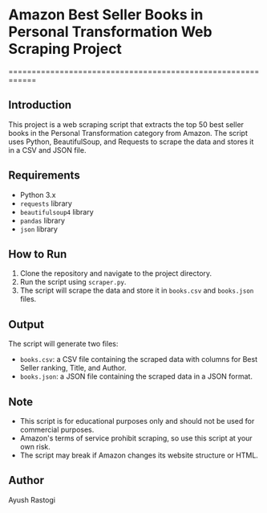 # Amazon Best Seller Books in Personal Transformation Web Scraping Project
============================================================

## Introduction
This project is a web scraping script that extracts the top 50 best seller books in the Personal Transformation category from Amazon. The script uses Python, BeautifulSoup, and Requests to scrape the data and stores it in a CSV and JSON file.

## Requirements
* Python 3.x
* `requests` library
* `beautifulsoup4` library
* `pandas` library
* `json` library

## How to Run
1. Clone the repository and navigate to the project directory.
2. Run the script using `scraper.py`.
3. The script will scrape the data and store it in `books.csv` and `books.json` files.

## Output
The script will generate two files:

* `books.csv`: a CSV file containing the scraped data with columns for Best Seller ranking, Title, and Author.
* `books.json`: a JSON file containing the scraped data in a JSON format.

## Note
* This script is for educational purposes only and should not be used for commercial purposes.
* Amazon's terms of service prohibit scraping, so use this script at your own risk.
* The script may break if Amazon changes its website structure or HTML.

## Author
Ayush Rastogi
